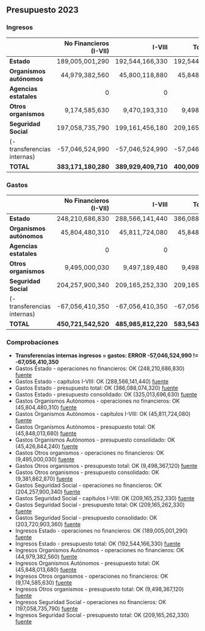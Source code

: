 ## Presupuesto 2023

### Ingresos

|                             | No Financieros (I-VII) | I-VIII | Total (I-IX) | Consolidado |
| :-------------------------- | ---------------------: | -----: | -----------: | ----------: |
| **Estado**                  | 189,005,001,290|192,544,166,330|192,544,166,330|191,751,444,690
| **Organismos autónomos**    | 44,979,382,560|45,800,118,880|45,848,013,680|41,776,508,380
| **Agencias estatales**      | 0|0|0|0
| **Otros organismos**        | 9,174,585,630|9,470,193,310|9,498,367,120|1,177,564,450
| **Seguridad Social**        | 197,058,735,790|199,161,456,180|209,165,262,330|165,303,766,950
| (- transferencias internas) | -57,046,524,990|-57,046,524,990|-57,046,524,990|
| **TOTAL**                   | **383,171,180,280**|**389,929,409,710**|**400,009,284,470**|**400,009,284,470**

### Gastos

|                             | No Financieros (I-VII) | I-VIII | Total (I-IX) | Consolidado |
| :-------------------------- |----------------------: | -----: | -----------: | ----------: |
| **Estado**                  | 248,210,686,830|288,566,141,440|386,088,074,320|325,013,696,630
| **Organismos autónomos**    | 45,804,480,310|45,811,724,080|45,848,013,680|45,426,844,240
| **Agencias estatales**      | 0|0|0|0
| **Otros organismos**        | 9,495,000,030|9,497,189,480|9,498,367,120|9,381,862,870
| **Seguridad Social**        | 204,257,900,340|209,165,252,330|209,165,262,330|203,720,903,360
| (- transferencias internas) | -67,056,410,350|-67,056,410,350|-67,056,410,350|
| **TOTAL**                   | **450,721,542,520**|**485,985,812,220**|**583,543,307,100**|**583,543,307,100**

### Comprobaciones

 * **Transferencias internas ingresos = gastos: ERROR -57,046,524,990 != -67,056,410,350**
 * Gastos Estado - operaciones no financieros: OK (248,210,686,830)   [fuente](http://www.sepg.pap.minhap.gob.es/Presup/PGE2023Proyecto/MaestroDocumentos/PGE-ROM/doc/HTM/N_23_A_R_6_2_801_1_3.HTM)
 * Gastos Estado - capítulos I-VIII: OK (288,566,141,440)   [fuente](http://www.sepg.pap.minhap.gob.es/Presup/PGE2023Proyecto/MaestroDocumentos/PGE-ROM/doc/HTM/N_23_A_R_6_2_801_1_3.HTM)
 * Gastos Estado - presupuesto total: OK (386,088,074,320)   [fuente](http://www.sepg.pap.minhap.gob.es/Presup/PGE2023Proyecto/MaestroDocumentos/PGE-ROM/doc/HTM/N_23_A_R_6_2_801_1_3.HTM)
 * Gastos Estado - presupuesto consolidado: OK (325,013,696,630)   [fuente](http://www.sepg.pap.minhap.gob.es/Presup/PGE2023Proyecto/MaestroDocumentos/PGE-ROM/doc/HTM/N_23_A_R_6_2_801_1_3.HTM)
 * Gastos Organismos Autónomos - operaciones no financieros: OK (45,804,480,310)   [fuente](http://www.sepg.pap.minhap.gob.es/Presup/PGE2023Proyecto/MaestroDocumentos/PGE-ROM/doc/HTM/N_23_A_R_6_2_802_1_3.HTM)
 * Gastos Organismos Autónomos - capítulos I-VIII: OK (45,811,724,080)   [fuente](http://www.sepg.pap.minhap.gob.es/Presup/PGE2023Proyecto/MaestroDocumentos/PGE-ROM/doc/HTM/N_23_A_R_6_2_802_1_3.HTM)
 * Gastos Organismos Autónomos - presupuesto total: OK (45,848,013,680)   [fuente](http://www.sepg.pap.minhap.gob.es/Presup/PGE2023Proyecto/MaestroDocumentos/PGE-ROM/doc/HTM/N_23_A_R_6_2_802_1_3.HTM)
 * Gastos Organismos Autónomos - presupuesto consolidado: OK (45,426,844,240)   [fuente](http://www.sepg.pap.minhap.gob.es/Presup/PGE2023Proyecto/MaestroDocumentos/PGE-ROM/doc/HTM/N_23_A_R_6_2_802_1_3.HTM)
 * Gastos Otros organismos - operaciones no financieros: OK (9,495,000,030)   [fuente](http://www.sepg.pap.minhap.gob.es/Presup/PGE2023Proyecto/MaestroDocumentos/PGE-ROM/doc/HTM/N_23_A_R_6_2_803_1_3.HTM)
 * Gastos Otros organismos - presupuesto total: OK (9,498,367,120)   [fuente](http://www.sepg.pap.minhap.gob.es/Presup/PGE2023Proyecto/MaestroDocumentos/PGE-ROM/doc/HTM/N_23_A_R_6_2_803_1_3.HTM)
 * Gastos Otros organismos - presupuesto consolidado: OK (9,381,862,870)   [fuente](http://www.sepg.pap.minhap.gob.es/Presup/PGE2023Proyecto/MaestroDocumentos/PGE-ROM/doc/HTM/N_23_A_R_6_2_803_1_3.HTM)
 * Gastos Seguridad Social - operaciones no financieros: OK (204,257,900,340)   [fuente](http://www.sepg.pap.minhap.gob.es/Presup/PGE2023Proyecto/MaestroDocumentos/PGE-ROM/doc/HTM/N_23_A_R_6_2_805_1_3.HTM)
 * Gastos Seguridad Social - capítulos I-VIII: OK (209,165,252,330)   [fuente](http://www.sepg.pap.minhap.gob.es/Presup/PGE2023Proyecto/MaestroDocumentos/PGE-ROM/doc/HTM/N_23_A_R_6_2_805_1_3.HTM)
 * Gastos Seguridad Social - presupuesto total: OK (209,165,262,330)   [fuente](http://www.sepg.pap.minhap.gob.es/Presup/PGE2023Proyecto/MaestroDocumentos/PGE-ROM/doc/HTM/N_23_A_R_6_2_805_1_3.HTM)
 * Gastos Seguridad Social - presupuesto consolidado: OK (203,720,903,360)   [fuente](http://www.sepg.pap.minhap.gob.es/Presup/PGE2023Proyecto/MaestroDocumentos/PGE-ROM/doc/HTM/N_23_A_R_6_2_805_1_3.HTM)
 * Ingresos Estado - operaciones no financieros: OK (189,005,001,290)   [fuente](http://www.sepg.pap.minhap.gob.es/Presup/PGE2023Proyecto/MaestroDocumentos/PGE-ROM/doc/HTM/N_23_A_R_6_1_101_1_5_1.HTM)
 * Ingresos Estado - presupuesto total: OK (192,544,166,330)   [fuente](http://www.sepg.pap.minhap.gob.es/Presup/PGE2023Proyecto/MaestroDocumentos/PGE-ROM/doc/HTM/N_23_A_R_6_1_101_1_5_1.HTM)
 * Ingresos Organismos Autónomos - operaciones no financieros: OK (44,979,382,560)   [fuente](http://www.sepg.pap.minhap.gob.es/Presup/PGE2023Proyecto/MaestroDocumentos/PGE-ROM/doc/HTM/N_23_A_R_6_1_102_1_4_1.HTM)
 * Ingresos Organismos Autónomos - presupuesto total: OK (45,848,013,680)   [fuente](http://www.sepg.pap.minhap.gob.es/Presup/PGE2023Proyecto/MaestroDocumentos/PGE-ROM/doc/HTM/N_23_A_R_6_1_102_1_4_1.HTM)
 * Ingresos Otros organismos - operaciones no financieros: OK (9,174,585,630)   [fuente](http://www.sepg.pap.minhap.gob.es/Presup/PGE2023Proyecto/MaestroDocumentos/PGE-ROM/doc/HTM/N_23_A_R_6_1_103_1_4_1.HTM)
 * Ingresos Otros organismos - presupuesto total: OK (9,498,367,120)   [fuente](http://www.sepg.pap.minhap.gob.es/Presup/PGE2023Proyecto/MaestroDocumentos/PGE-ROM/doc/HTM/N_23_A_R_6_1_103_1_4_1.HTM)
 * Ingresos Seguridad Social - operaciones no financieros: OK (197,058,735,790)   [fuente](http://www.sepg.pap.minhap.gob.es/Presup/PGE2023Proyecto/MaestroDocumentos/PGE-ROM/doc/HTM/N_23_A_R_6_1_105_1_5_1.HTM)
 * Ingresos Seguridad Social - presupuesto total: OK (209,165,262,330)   [fuente](http://www.sepg.pap.minhap.gob.es/Presup/PGE2023Proyecto/MaestroDocumentos/PGE-ROM/doc/HTM/N_23_A_R_6_1_105_1_5_1.HTM)
